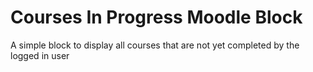 # Courses In Progress Moodle Block

A simple block to display all courses that are not yet completed by the logged in user
